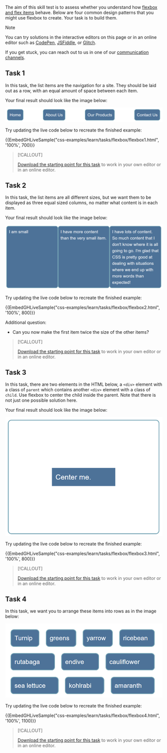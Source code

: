 


The aim of this skill test is to assess whether you understand how [flexbox and flex items](/content/Learn/CSS/CSS_layout/Flexbox) behave. Below are four common design patterns that you might use flexbox to create. Your task is to build them.

> [!NOTE]
> You can try solutions in the interactive editors on this page or in an online editor such as [CodePen](https://codepen.io/), [JSFiddle](https://jsfiddle.net/), or [Glitch](https://glitch.com/).
>
> If you get stuck, you can reach out to us in one of our [communication channels](/content/MDN/Community/Communication_channels).

## Task 1

In this task, the list items are the navigation for a site. They should be laid out as a row, with an equal amount of space between each item.

Your final result should look like the image below:

![Flex items laid out as a row with space between them.](flex-task1.png)

Try updating the live code below to recreate the finished example:

{{EmbedGHLiveSample("css-examples/learn/tasks/flexbox/flexbox1.html", '100%', 700)}}

> [!CALLOUT]
>
> [Download the starting point for this task](https://github.com/mdn/css-examples/blob/main/learn/tasks/flexbox/flexbox1-download.html) to work in your own editor or in an online editor.

## Task 2

In this task, the list items are all different sizes, but we want them to be displayed as three equal sized columns, no matter what content is in each item.

Your final result should look like the image below:

![Flex items laid out as three equal size columns with different amounts of content.](flex-task2.png)

Try updating the live code below to recreate the finished example:

{{EmbedGHLiveSample("css-examples/learn/tasks/flexbox/flexbox2.html", '100%', 800)}}

Additional question:

- Can you now make the first item twice the size of the other items?

> [!CALLOUT]
>
> [Download the starting point for this task](https://github.com/mdn/css-examples/blob/main/learn/tasks/flexbox/flexbox2-download.html) to work in your own editor or in an online editor.

## Task 3

In this task, there are two elements in the HTML below, a `<div>` element with a class of `parent` which contains another `<div>` element with a class of `child`. Use flexbox to center the child inside the parent. Note that there is not just one possible solution here.

Your final result should look like the image below:

![A box centered inside another box.](flex-task3.png)

Try updating the live code below to recreate the finished example:

{{EmbedGHLiveSample("css-examples/learn/tasks/flexbox/flexbox3.html", '100%', 800)}}

> [!CALLOUT]
>
> [Download the starting point for this task](https://github.com/mdn/css-examples/blob/main/learn/tasks/flexbox/flexbox3-download.html) to work in your own editor or in an online editor.

## Task 4

In this task, we want you to arrange these items into rows as in the image below:

![A set of items displayed as rows.](flex-task4.png)

Try updating the live code below to recreate the finished example:

{{EmbedGHLiveSample("css-examples/learn/tasks/flexbox/flexbox4.html", '100%', 1100)}}

> [!CALLOUT]
>
> [Download the starting point for this task](https://github.com/mdn/css-examples/blob/main/learn/tasks/flexbox/flexbox4-download.html) to work in your own editor or in an online editor.
